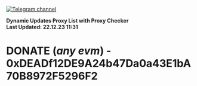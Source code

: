[![Telegram channel](https://img.shields.io/endpoint?url=https://runkit.io/damiankrawczyk/telegram-badge/branches/master?url=https://t.me/n4z4v0d)](https://t.me/n4z4v0d) 

**Dynamic Updates Proxy List with Proxy Checker**  
**Last Updated: 22.12.23 11:31**

# DONATE (_any evm_) - 0xDEADf12DE9A24b47Da0a43E1bA70B8972F5296F2
